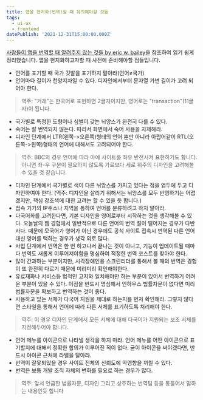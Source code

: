 ```yaml
---
title: 앱을 현지화(번역)할 때 유의해야할 것들
tags:
  - ui-ux
  - frontend
datePublish: '2021-12-31T15:00:00.000Z'
---
```


[사람들이 앱을 번역할 때 알려주지 않는 것들 by eric w. bailey](https://ericwbailey.design/writing/what-they-dont-tell-you-when-you-translate-your-app/)을 참조하여 읽기 쉽게 정리했습니다. 앱을 현지화하고자할 때 사전에 준비해야할 점들입니다.

* 언어를 표기할 때 국가 깃발을 표기하지 말아라(언어≠국가)
* 언어마다 길이가 천양지차일 수 있다. 디자인에서부터 문자열 가변 길이가 고려 되어야 한다.

> 역주: "거래"는 한국어로 표현하면 2글자이지만, 영어로는 "transaction"(11글자)이 됩니다.

* 국가별로 특정한 도형이나 심벌이 갖는 뉘앙스가 완전히 다를 수 있다.
* 숙어는 잘 번역되지 않는다. 따라서 화면에서 숙어 사용을 자제해라.
* 디자인 단계에서 LTR(왼쪽->오른쪽)형태의 언어 뿐만 아니라 아랍어같이 RTL(오른쪽->왼쪽)형태의 언어에 대해서도 고려되어야 한다.

> 역주: BBC의 경우 언어에 따라 아예 사이트를 좌우 반전시켜 표현하기도 합니다. 아니면 좌-우 구분이 필요하지 않도록 가로보다 세로 위주의 디자인을 고려해볼 수 있을 것 같습니다.

* 디자인 단계에서 국가별로 색이 다른 뉘앙스를 가지고 있다는 점을 염두에 두고 디자인하여야 한다. (역주: 디자인을 살리기 위해서는 뉘앙스를 모두 반영하기는 어렵겠지만, 핵심 강조색에 대한 고려는 할 수 있을 듯 합니다.)
* 접속 기기의 IP주소나 지역을 통하여 언어를 분류하려고 하지 말아라.
* 다국어화를 고려한다면, 기본 디자인을 영어로부터 시작하는 것을 생각해볼 수 있다. 오늘날의 웹 경험에서 일반적으로 다른 언어의 번역 질이 떨어지는 경우가 다반사다. 때문에 모국어가 영어가 아닌 경우에도 공식 사이트 접속시 번역된 다른 언어 대신 영어를 택하는 경우가 생각 외로 많다.
* 사업 단계에서 번역은 한 번 하고나서 끝나는 것이 아니고, 기능이 업데이트될 때마다 번역도 새롭게 이루어져야함을 명심하여 적정한 번역 코스트를 찾아야 한다.
* 많이 간과하는 부분이지만, 시각장애인용 스크린리더를 통해서 볼 때의 번역은 경험이 또 완전히 다르기 때문에 미리미리 확인해야한다.
* 유료재화나 서비스등 법적인 고지와 일치해야만 하는 부분이 있어서 번역하기 어려운 부분이 있을 수 있다. 이점을 반드시 명심해서 인하우스 법률자문이 없다면 미리 법률자문을 확보하고 번역하는 것이 좋다.
* 사용하고 있는 서체가 다국어 지원을 제대로 하는지를 먼저 확인해라. 그렇지 않다면 스타일을 통해서 언어에 따라 다른 서체를 표기하도록 처리해야 한다.

> 역주: 이 경우 디자인 단계에서 모든 서체에 대해 다국어가 지원되는 보조 서체를 지정해두어야 합니다.

* 언어 메뉴를 아이콘으로 나타낼 생각을 하지 마라. 언어 메뉴를 어떤 아이콘으로 표기할지에 대해서 정확한 합의가 이루어진 적이 없다. 굳이 아이콘을 써야겠다면, 반드시 아이콘 근처에 라벨을 달아라.
* 번역이 잘못되었을 경우 사이트 전체의 신뢰도에 악영향을 끼칠 수 있다.
* 번역은 보통 개발 조직 자체의 변화를 필요로 하는 경우가 많다.

> 역주: 앞서 언급한 법률자문, 디자인 그리고 상주하는 번역팀 등을 통틀어서 말하는 내용인듯 합니다


